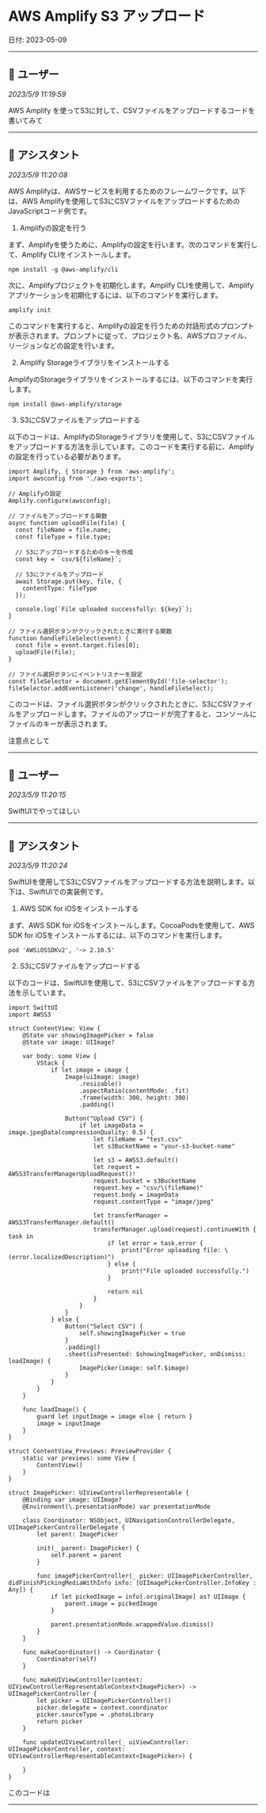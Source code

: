 # AWS Amplify S3 アップロード

日付: 2023-05-09

---

## 👤 ユーザー
*2023/5/9 11:19:59*

AWS Amplify を使ってS3に対して、CSVファイルをアップロードするコードを書いてみて

---

## 🤖 アシスタント
*2023/5/9 11:20:08*

AWS Amplifyは、AWSサービスを利用するためのフレームワークです。以下は、AWS Amplifyを使用してS3にCSVファイルをアップロードするためのJavaScriptコード例です。

1. Amplifyの設定を行う

まず、Amplifyを使うために、Amplifyの設定を行います。次のコマンドを実行して、Amplify CLIをインストールします。

```
npm install -g @aws-amplify/cli
```

次に、Amplifyプロジェクトを初期化します。Amplify CLIを使用して、Amplifyアプリケーションを初期化するには、以下のコマンドを実行します。

```
amplify init
```

このコマンドを実行すると、Amplifyの設定を行うための対話形式のプロンプトが表示されます。プロンプトに従って、プロジェクト名、AWSプロファイル、リージョンなどの設定を行います。

2. Amplify Storageライブラリをインストールする

AmplifyのStorageライブラリをインストールするには、以下のコマンドを実行します。

```
npm install @aws-amplify/storage
```

3. S3にCSVファイルをアップロードする

以下のコードは、AmplifyのStorageライブラリを使用して、S3にCSVファイルをアップロードする方法を示しています。このコードを実行する前に、Amplifyの設定を行っている必要があります。

```
import Amplify, { Storage } from 'aws-amplify';
import awsconfig from './aws-exports';

// Amplifyの設定
Amplify.configure(awsconfig);

// ファイルをアップロードする関数
async function uploadFile(file) {
  const fileName = file.name;
  const fileType = file.type;

  // S3にアップロードするためのキーを作成
  const key = `csv/${fileName}`;

  // S3にファイルをアップロード
  await Storage.put(key, file, {
    contentType: fileType
  });

  console.log(`File uploaded successfully: ${key}`);
}

// ファイル選択ボタンがクリックされたときに実行する関数
function handleFileSelect(event) {
  const file = event.target.files[0];
  uploadFile(file);
}

// ファイル選択ボタンにイベントリスナーを設定
const fileSelector = document.getElementById('file-selector');
fileSelector.addEventListener('change', handleFileSelect);
```

このコードは、ファイル選択ボタンがクリックされたときに、S3にCSVファイルをアップロードします。ファイルのアップロードが完了すると、コンソールにファイルのキーが表示されます。

注意点として

---

## 👤 ユーザー
*2023/5/9 11:20:15*

SwiftUIでやってほしい

---

## 🤖 アシスタント
*2023/5/9 11:20:24*

SwiftUIを使用してS3にCSVファイルをアップロードする方法を説明します。以下は、SwiftUIでの実装例です。

1. AWS SDK for iOSをインストールする

まず、AWS SDK for iOSをインストールします。CocoaPodsを使用して、AWS SDK for iOSをインストールするには、以下のコマンドを実行します。

```
pod 'AWSiOSSDKv2', '~> 2.10.5'
```

2. S3にCSVファイルをアップロードする

以下のコードは、SwiftUIを使用して、S3にCSVファイルをアップロードする方法を示しています。

```
import SwiftUI
import AWSS3

struct ContentView: View {
    @State var showingImagePicker = false
    @State var image: UIImage?
    
    var body: some View {
        VStack {
            if let image = image {
                Image(uiImage: image)
                    .resizable()
                    .aspectRatio(contentMode: .fit)
                    .frame(width: 300, height: 300)
                    .padding()
                
                Button("Upload CSV") {
                    if let imageData = image.jpegData(compressionQuality: 0.5) {
                        let fileName = "test.csv"
                        let s3BucketName = "your-s3-bucket-name"
                        
                        let s3 = AWSS3.default()
                        let request = AWSS3TransferManagerUploadRequest()!
                        request.bucket = s3BucketName
                        request.key = "csv/\(fileName)"
                        request.body = imageData
                        request.contentType = "image/jpeg"
                        
                        let transferManager = AWSS3TransferManager.default()
                        transferManager.upload(request).continueWith { task in
                            if let error = task.error {
                                print("Error uploading file: \(error.localizedDescription)")
                            } else {
                                print("File uploaded successfully.")
                            }
                            
                            return nil
                        }
                    }
                }
            } else {
                Button("Select CSV") {
                    self.showingImagePicker = true
                }
                .padding()
                .sheet(isPresented: $showingImagePicker, onDismiss: loadImage) {
                    ImagePicker(image: self.$image)
                }
            }
        }
    }
    
    func loadImage() {
        guard let inputImage = image else { return }
        image = inputImage
    }
}

struct ContentView_Previews: PreviewProvider {
    static var previews: some View {
        ContentView()
    }
}

struct ImagePicker: UIViewControllerRepresentable {
    @Binding var image: UIImage?
    @Environment(\.presentationMode) var presentationMode
    
    class Coordinator: NSObject, UINavigationControllerDelegate, UIImagePickerControllerDelegate {
        let parent: ImagePicker
        
        init(_ parent: ImagePicker) {
            self.parent = parent
        }
        
        func imagePickerController(_ picker: UIImagePickerController, didFinishPickingMediaWithInfo info: [UIImagePickerController.InfoKey : Any]) {
            if let pickedImage = info[.originalImage] as? UIImage {
                parent.image = pickedImage
            }
            
            parent.presentationMode.wrappedValue.dismiss()
        }
    }
    
    func makeCoordinator() -> Coordinator {
        Coordinator(self)
    }
    
    func makeUIViewController(context: UIViewControllerRepresentableContext<ImagePicker>) -> UIImagePickerController {
        let picker = UIImagePickerController()
        picker.delegate = context.coordinator
        picker.sourceType = .photoLibrary
        return picker
    }
    
    func updateUIViewController(_ uiViewController: UIImagePickerController, context: UIViewControllerRepresentableContext<ImagePicker>) {
        
    }
}
```

このコードは

---

